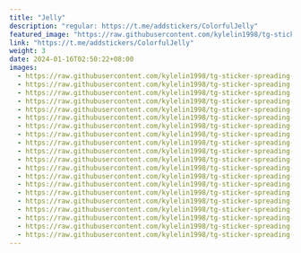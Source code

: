 ```yaml
---
title: "Jelly"
description: "regular: https://t.me/addstickers/ColorfulJelly"
featured_image: "https://raw.githubusercontent.com/kylelin1998/tg-sticker-spreading-worldwide-images/main/img/9fa35224-dffb-464a-b061-ea0493812ddd.jpg"
link: "https://t.me/addstickers/ColorfulJelly"
weight: 3
date: 2024-01-16T02:50:22+08:00
images:
  - https://raw.githubusercontent.com/kylelin1998/tg-sticker-spreading-worldwide-images/main/img/9fa35224-dffb-464a-b061-ea0493812ddd.jpg
  - https://raw.githubusercontent.com/kylelin1998/tg-sticker-spreading-worldwide-images/main/img/95feded6-1365-4f48-88c3-ee10964768fc.jpg
  - https://raw.githubusercontent.com/kylelin1998/tg-sticker-spreading-worldwide-images/main/img/537eef27-ac38-434f-b38b-84b351c9e284.jpg
  - https://raw.githubusercontent.com/kylelin1998/tg-sticker-spreading-worldwide-images/main/img/31b3ffca-9fff-4e0b-9a8e-d6e85d9c6e8e.jpg
  - https://raw.githubusercontent.com/kylelin1998/tg-sticker-spreading-worldwide-images/main/img/5793b6ee-14e8-455a-9ff8-e7fc744ece4a.jpg
  - https://raw.githubusercontent.com/kylelin1998/tg-sticker-spreading-worldwide-images/main/img/d59a5100-16b7-4749-a5b9-f21c8d86f020.jpg
  - https://raw.githubusercontent.com/kylelin1998/tg-sticker-spreading-worldwide-images/main/img/617f08d6-f891-4360-88f8-e232014f0330.jpg
  - https://raw.githubusercontent.com/kylelin1998/tg-sticker-spreading-worldwide-images/main/img/866b498a-6133-4259-813a-ff5339505b00.jpg
  - https://raw.githubusercontent.com/kylelin1998/tg-sticker-spreading-worldwide-images/main/img/5102cec1-95bc-4dfc-8fe0-c50a0cfa9c3a.jpg
  - https://raw.githubusercontent.com/kylelin1998/tg-sticker-spreading-worldwide-images/main/img/ae24e8ae-14f7-4b53-ae2d-d3f80b040a4f.jpg
  - https://raw.githubusercontent.com/kylelin1998/tg-sticker-spreading-worldwide-images/main/img/861ac89d-f683-4e14-a221-f693a4f8d88b.jpg
  - https://raw.githubusercontent.com/kylelin1998/tg-sticker-spreading-worldwide-images/main/img/77040ce7-9c67-4695-a756-9b1c464face4.jpg
  - https://raw.githubusercontent.com/kylelin1998/tg-sticker-spreading-worldwide-images/main/img/a96b3406-a5c8-4a96-bad5-e4b7ff05768c.jpg
  - https://raw.githubusercontent.com/kylelin1998/tg-sticker-spreading-worldwide-images/main/img/0ae958e2-64f8-43df-a594-403c7d172110.jpg
  - https://raw.githubusercontent.com/kylelin1998/tg-sticker-spreading-worldwide-images/main/img/765528dd-a589-464d-ac53-5dd2f7f4179d.jpg
  - https://raw.githubusercontent.com/kylelin1998/tg-sticker-spreading-worldwide-images/main/img/cadcfbbd-47b3-4430-a3cc-2b9846854f56.jpg
  - https://raw.githubusercontent.com/kylelin1998/tg-sticker-spreading-worldwide-images/main/img/627bfac0-c0ac-4d40-9300-63e7efb9c9a2.jpg
  - https://raw.githubusercontent.com/kylelin1998/tg-sticker-spreading-worldwide-images/main/img/63d79b39-bb47-42a5-9f5b-72f477007144.jpg
  - https://raw.githubusercontent.com/kylelin1998/tg-sticker-spreading-worldwide-images/main/img/11996e59-aac5-4961-9a04-29383c957308.jpg
  - https://raw.githubusercontent.com/kylelin1998/tg-sticker-spreading-worldwide-images/main/img/6766efd3-31d6-419e-b9b2-1bea8002214e.jpg
---
```

